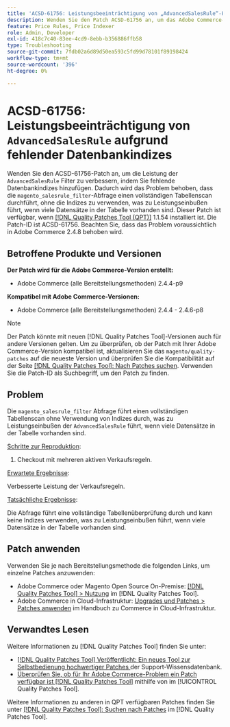 ```yaml
---
title: 'ACSD-61756: Leistungsbeeinträchtigung von „AdvancedSalesRule“-Filtern aufgrund fehlender Datenbankindizes'
description: Wenden Sie den Patch ACSD-61756 an, um das Adobe Commerce-Problem zu beheben, bei dem die Abfrage „magento_salesrule_filter“ eine vollständige Tabellenüberprüfung ohne Verwendung von Indizes durchführt, was bei der Verarbeitung großer Datensatzmengen zu Leistungseinbußen führt. Dieser Patch verbessert die Leistung, indem er die fehlenden Datenbankindizes für „AdvancedSalesRule“-Filter hinzufügt.
feature: Price Rules, Price Indexer
role: Admin, Developer
exl-id: 418c7c40-83ee-4cd9-8ebb-b356886ffb58
type: Troubleshooting
source-git-commit: 7fdb02a6d89d50ea593c5fd99d78101f89198424
workflow-type: tm+mt
source-wordcount: '396'
ht-degree: 0%

---
```


# ACSD-61756: Leistungsbeeinträchtigung von `AdvancedSalesRule` aufgrund fehlender Datenbankindizes

Wenden Sie den ACSD-61756-Patch an, um die Leistung der `AdvancedSalesRule` Filter zu verbessern, indem Sie fehlende Datenbankindizes hinzufügen. Dadurch wird das Problem behoben, dass die `magento_salesrule_filter`-Abfrage einen vollständigen Tabellenscan durchführt, ohne die Indizes zu verwenden, was zu Leistungseinbußen führt, wenn viele Datensätze in der Tabelle vorhanden sind. Dieser Patch ist verfügbar, wenn [[!DNL Quality Patches Tool (QPT)]](https://experienceleague.adobe.com/en/docs/commerce-operations/tools/quality-patches-tool/quality-patches-tool-to-self-serve-quality-patches) 1.1.54 installiert ist. Die Patch-ID ist ACSD-61756. Beachten Sie, dass das Problem voraussichtlich in Adobe Commerce 2.4.8 behoben wird.

## Betroffene Produkte und Versionen

**Der Patch wird für die Adobe Commerce-Version erstellt:**

* Adobe Commerce (alle Bereitstellungsmethoden) 2.4.4-p9

**Kompatibel mit Adobe Commerce-Versionen:**

* Adobe Commerce (alle Bereitstellungsmethoden) 2.4.4 - 2.4.6-p8

>[!NOTE]
>
>Der Patch könnte mit neuen [!DNL Quality Patches Tool]-Versionen auch für andere Versionen gelten. Um zu überprüfen, ob der Patch mit Ihrer Adobe Commerce-Version kompatibel ist, aktualisieren Sie das `magento/quality-patches` auf die neueste Version und überprüfen Sie die Kompatibilität auf der Seite [[!DNL Quality Patches Tool]: Nach Patches suchen](https://experienceleague.adobe.com/tools/commerce-quality-patches/index.html). Verwenden Sie die Patch-ID als Suchbegriff, um den Patch zu finden.

## Problem

Die `magento_salesrule_filter` Abfrage führt einen vollständigen Tabellenscan ohne Verwendung von Indizes durch, was zu Leistungseinbußen der `AdvancedSalesRule` führt, wenn viele Datensätze in der Tabelle vorhanden sind.

<u>Schritte zur Reproduktion</u>:

1. Checkout mit mehreren aktiven Verkaufsregeln.

<u>Erwartete Ergebnisse</u>:

Verbesserte Leistung der Verkaufsregeln.

<u>Tatsächliche Ergebnisse</u>:

Die Abfrage führt eine vollständige Tabellenüberprüfung durch und kann keine Indizes verwenden, was zu Leistungseinbußen führt, wenn viele Datensätze in der Tabelle vorhanden sind.

## Patch anwenden

Verwenden Sie je nach Bereitstellungsmethode die folgenden Links, um einzelne Patches anzuwenden:

* Adobe Commerce oder Magento Open Source On-Premise: [[!DNL Quality Patches Tool] > Nutzung](/help/tools/quality-patches-tool/usage.md) im [!DNL Quality Patches Tool].
* Adobe Commerce in Cloud-Infrastruktur: [Upgrades und Patches > Patches anwenden](https://experienceleague.adobe.com/docs/commerce-cloud-service/user-guide/develop/upgrade/apply-patches.html) im Handbuch zu Commerce in Cloud-Infrastruktur.

## Verwandtes Lesen

Weitere Informationen zu [!DNL Quality Patches Tool] finden Sie unter:

* [[!DNL Quality Patches Tool] Veröffentlicht: Ein neues Tool zur Selbstbedienung hochwertiger Patches ](https://experienceleague.adobe.com/en/docs/commerce-operations/tools/quality-patches-tool/quality-patches-tool-to-self-serve-quality-patches) der Support-Wissensdatenbank.
* [Überprüfen Sie, ob für Ihr Adobe Commerce-Problem ein Patch verfügbar ist [!DNL Quality Patches Tool]](/help/tools/quality-patches-tool/patches-available-in-qpt/check-patch-for-magento-issue-with-magento-quality-patches.md) mithilfe von im [!UICONTROL Quality Patches Tool].

Weitere Informationen zu anderen in QPT verfügbaren Patches finden Sie unter [[!DNL Quality Patches Tool]: Suchen nach Patches](https://experienceleague.adobe.com/tools/commerce-quality-patches/index.html) im [!DNL Quality Patches Tool].
